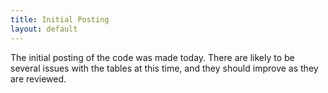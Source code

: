 ```yaml
---
title: Initial Posting
layout: default
---
```


The initial posting of the code was made today. There are likely to be several
issues with the tables at this time, and they should improve as they are
reviewed.
